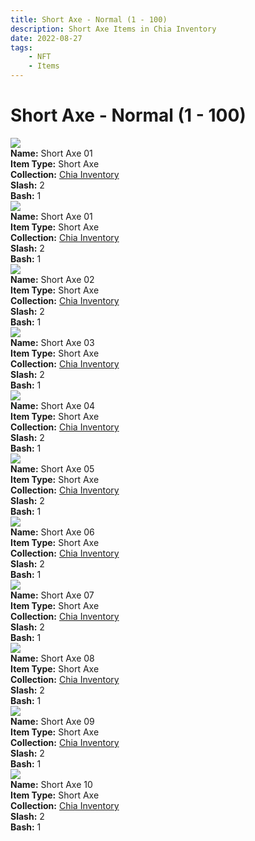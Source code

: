 ```yaml
---
title: Short Axe - Normal (1 - 100)
description: Short Axe Items in Chia Inventory
date: 2022-08-27
tags:
    - NFT
    - Items
---
```


# Short Axe - Normal (1 - 100)
<div class="item_thumbnail">
<img loading="lazy" src="https://nlw33pw4fgldbxdwsayln63luxi5pu3c7kdscrg2nmjbodzx.arweave.net/au29v_twpljDcdpAwtvtrpdHX0_2L6hyFE2msSFw83E"><br/>
<div><strong>Name:</strong> Short Axe 01</div>
<div><strong>Item Type:</strong> Short Axe</div>
<div><strong>Collection:</strong> <a href="https://www.spacescan.io/xch/nft/collection/col16fpva26fhdjp2echs3cr7c30gzl7qe67hu9grtsjcqldz354asjsyzp6wx">Chia Inventory</a></div>
<div><strong>Slash:</strong> 2</div>
<div><strong>Bash:</strong> 1</div>
</div>
<div class="item_thumbnail">
<img loading="lazy" src="https://vturlmxazoxjvcxvob3syr23busmfgvahef4qdtzk4kvpuambafq.arweave.net/rOkVsuDLrpqK9XB3LEdbDSTCmqA5C8gOeVcVV9AMCAs"><br/>
<div><strong>Name:</strong> Short Axe 01</div>
<div><strong>Item Type:</strong> Short Axe</div>
<div><strong>Collection:</strong> <a href="https://www.spacescan.io/xch/nft/collection/col16fpva26fhdjp2echs3cr7c30gzl7qe67hu9grtsjcqldz354asjsyzp6wx">Chia Inventory</a></div>
<div><strong>Slash:</strong> 2</div>
<div><strong>Bash:</strong> 1</div>
</div>
<div class="item_thumbnail">
<img loading="lazy" src="https://vn32g5azidaa2tmagrxgiju5j7kms2pjimszregaqvyzngte.arweave.net/q3ejdB-lA-wA1NgDRuZCadT9TJaelD_JZiQwIVxlppk"><br/>
<div><strong>Name:</strong> Short Axe 02</div>
<div><strong>Item Type:</strong> Short Axe</div>
<div><strong>Collection:</strong> <a href="https://www.spacescan.io/xch/nft/collection/col16fpva26fhdjp2echs3cr7c30gzl7qe67hu9grtsjcqldz354asjsyzp6wx">Chia Inventory</a></div>
<div><strong>Slash:</strong> 2</div>
<div><strong>Bash:</strong> 1</div>
</div>
<div class="item_thumbnail">
<img loading="lazy" src="https://5oblp26gwbmwirl7c4fiqdktnmlctqhezc5yyllsunkhaxa.arweave.net/6-4K368awWW_RFfxcK_iA1TaxYpwOTIu4wtcqN-UcFw"><br/>
<div><strong>Name:</strong> Short Axe 03</div>
<div><strong>Item Type:</strong> Short Axe</div>
<div><strong>Collection:</strong> <a href="https://www.spacescan.io/xch/nft/collection/col16fpva26fhdjp2echs3cr7c30gzl7qe67hu9grtsjcqldz354asjsyzp6wx">Chia Inventory</a></div>
<div><strong>Slash:</strong> 2</div>
<div><strong>Bash:</strong> 1</div>
</div>
<div class="item_thumbnail">
<img loading="lazy" src="https://srstusnh6cfqcfa5ubiapuegw3si7v3zoquiqlgfilwi6zi6yq.arweave.net/lGU6SafwiwEUHaBQB9CGtuSP13l0KI_gsxULsj2UexE"><br/>
<div><strong>Name:</strong> Short Axe 04</div>
<div><strong>Item Type:</strong> Short Axe</div>
<div><strong>Collection:</strong> <a href="https://www.spacescan.io/xch/nft/collection/col16fpva26fhdjp2echs3cr7c30gzl7qe67hu9grtsjcqldz354asjsyzp6wx">Chia Inventory</a></div>
<div><strong>Slash:</strong> 2</div>
<div><strong>Bash:</strong> 1</div>
</div>
<div class="item_thumbnail">
<img loading="lazy" src="https://vtpjmzxl4oizub4suphghonbrrlckvowujekclmybabnmpup.arweave.net/rN6WZuvjkZoHkqPOY7-mhjFYlVd_aiSKEtmAgC1j6PA"><br/>
<div><strong>Name:</strong> Short Axe 05</div>
<div><strong>Item Type:</strong> Short Axe</div>
<div><strong>Collection:</strong> <a href="https://www.spacescan.io/xch/nft/collection/col16fpva26fhdjp2echs3cr7c30gzl7qe67hu9grtsjcqldz354asjsyzp6wx">Chia Inventory</a></div>
<div><strong>Slash:</strong> 2</div>
<div><strong>Bash:</strong> 1</div>
</div>
<div class="item_thumbnail">
<img loading="lazy" src="https://qdiujtpyvhcfpo6stgds4qclrsts2zs6pajebdrymfbaoaw4.arweave.net/g_NFEzfipxFe7_0pmHLkBLjKctZl54EkC-OOGFCBwLc"><br/>
<div><strong>Name:</strong> Short Axe 06</div>
<div><strong>Item Type:</strong> Short Axe</div>
<div><strong>Collection:</strong> <a href="https://www.spacescan.io/xch/nft/collection/col16fpva26fhdjp2echs3cr7c30gzl7qe67hu9grtsjcqldz354asjsyzp6wx">Chia Inventory</a></div>
<div><strong>Slash:</strong> 2</div>
<div><strong>Bash:</strong> 1</div>
</div>
<div class="item_thumbnail">
<img loading="lazy" src="https://ziuivzhifikxr47q2koo4isrzvc4feq235gsglvgqcse52ti.arweave.net/yii-K5OgqFXjz8NKc7iJRzUX_CkhrfTSMupoC_kTupo"><br/>
<div><strong>Name:</strong> Short Axe 07</div>
<div><strong>Item Type:</strong> Short Axe</div>
<div><strong>Collection:</strong> <a href="https://www.spacescan.io/xch/nft/collection/col16fpva26fhdjp2echs3cr7c30gzl7qe67hu9grtsjcqldz354asjsyzp6wx">Chia Inventory</a></div>
<div><strong>Slash:</strong> 2</div>
<div><strong>Bash:</strong> 1</div>
</div>
<div class="item_thumbnail">
<img loading="lazy" src="https://3i5rgbhhgoahsxr6ldo5ca42jxg45h3q7saebbnore2rmgnfhe.arweave.net/2jsTBOczgHlePljd0QOaTc3On3D8gEC-Frok1FhmlOY"><br/>
<div><strong>Name:</strong> Short Axe 08</div>
<div><strong>Item Type:</strong> Short Axe</div>
<div><strong>Collection:</strong> <a href="https://www.spacescan.io/xch/nft/collection/col16fpva26fhdjp2echs3cr7c30gzl7qe67hu9grtsjcqldz354asjsyzp6wx">Chia Inventory</a></div>
<div><strong>Slash:</strong> 2</div>
<div><strong>Bash:</strong> 1</div>
</div>
<div class="item_thumbnail">
<img loading="lazy" src="https://j3duac4rsgo6lmgzop4kannuqukyq5bjl5dsxnujhm2txvyeapbq.arweave.net/TsdAC5GRneWw2XP4oDW0hRWIdClfRyu2iTs1O9cEA8M"><br/>
<div><strong>Name:</strong> Short Axe 09</div>
<div><strong>Item Type:</strong> Short Axe</div>
<div><strong>Collection:</strong> <a href="https://www.spacescan.io/xch/nft/collection/col16fpva26fhdjp2echs3cr7c30gzl7qe67hu9grtsjcqldz354asjsyzp6wx">Chia Inventory</a></div>
<div><strong>Slash:</strong> 2</div>
<div><strong>Bash:</strong> 1</div>
</div>
<div class="item_thumbnail">
<img loading="lazy" src="https://cddadjgsiens4xl4gg5wqngdxw6qvhho4lvr3ssef3kjjplc.arweave.net/EMYBpNJBGy5df-DG7aDTDvb0KnO7i6x3KRC7U_lL1iU"><br/>
<div><strong>Name:</strong> Short Axe 10</div>
<div><strong>Item Type:</strong> Short Axe</div>
<div><strong>Collection:</strong> <a href="https://www.spacescan.io/xch/nft/collection/col16fpva26fhdjp2echs3cr7c30gzl7qe67hu9grtsjcqldz354asjsyzp6wx">Chia Inventory</a></div>
<div><strong>Slash:</strong> 2</div>
<div><strong>Bash:</strong> 1</div>
</div>

